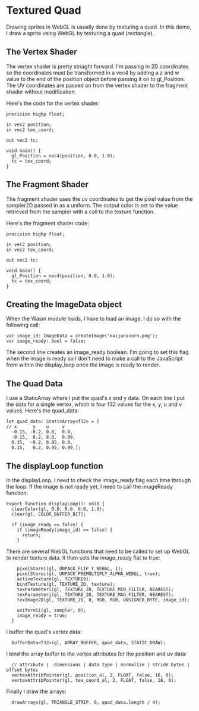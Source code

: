 # Textured Quad

Drawing sprites in WebGL is usually done by texturing a quad.  In this demo, I draw a sprite using WebGL by texturing a quad (rectangle).

## The Vertex Shader

The vertex shader is pretty striaght forward.  I'm passing in 2D coordinates so the coordinates must be transformed in a vec4 by adding a z and w value to the end of the position object before passing it on to gl_Position.  The UV coordinates are passed on from the vertex shader to the fragment shader without modification. 

Here's the code for the vertex shader:
```
precision highp float;

in vec2 position;
in vec2 tex_coord;

out vec2 tc;
  
void main() {
  gl_Position = vec4(position, 0.0, 1.0);
  tc = tex_coord;
}
```
## The Fragment Shader

The fragment shader uses the uv coordinates to get the pixel value from the sampler2D passed in as a uniform.  The output color is set to the value retrieved from the sampler with a call to the texture function.  

Here's the fragment shader code:
```
precision highp float;

in vec2 position;
in vec2 tex_coord;

out vec2 tc;
  
void main() {
  gl_Position = vec4(position, 0.0, 1.0);
  tc = tex_coord;
}
```
## Creating the ImageData object

When the Wasm module loads, I have to load an image.  I do so with the following call:

```
var image_id: ImageData = createImage('kaijunicorn.png');
var image_ready: bool = false;
```

The second line creates an image_ready boolean.  I'm going to set this flag when the image is ready so I don't need to make a call to the JavaScript from within the display_loop once the image is ready to render.  

## The Quad Data

I use a StaticArray<f32> where I put the quad's x and y data.  On each line I put the data for a single vertex, which is four f32 values for the x, y, u and v values.  Here's the quad_data:

```
let quad_data: StaticArray<f32> = [
// x      y    u     v
  -0.15, -0.2, 0.0,  0.0,
  -0.15,  0.2, 0.0,  0.99,
  0.15,  -0.2, 0.95, 0.0,
  0.15,   0.2, 0.95, 0.99,];
```

## The displayLoop function

in the displayLoop, I need to check the image_ready flag each time through the loop.  If the image is not ready yet, I need to call the imageReady function:

```
export function displayLoop(): void {
  clearColor(gl, 0.0, 0.0, 0.0, 1.0);
  clear(gl, COLOR_BUFFER_BIT);

  if (image_ready == false) {
    if (imageReady(image_id) == false) {
      return;
    }
```

There are several WebGL functions that need to be called to set up WebGL to render texture data.  It then sets the image_ready flat to true:

```
    pixelStorei(gl, UNPACK_FLIP_Y_WEBGL, 1);
    pixelStorei(gl, UNPACK_PREMULTIPLY_ALPHA_WEBGL, true);
    activeTexture(gl, TEXTURE0);
    bindTexture(gl, TEXTURE_2D, texture);
    texParameteri(gl, TEXTURE_2D, TEXTURE_MIN_FILTER, NEAREST);
    texParameteri(gl, TEXTURE_2D, TEXTURE_MAG_FILTER, NEAREST);
    texImage2D(gl, TEXTURE_2D, 0, RGB, RGB, UNSIGNED_BYTE, image_id);

    uniform1i(gl, sampler, 0);
    image_ready = true;
  }
```

I buffer the quad's vertex data:
```
  bufferData<f32>(gl, ARRAY_BUFFER, quad_data, STATIC_DRAW);
```

I bind the array buffer to the vertex attributes for the position and uv data:
```
  // attribute |  dimensions | data type | normalize | stride bytes | offset bytes
  vertexAttribPointer(gl, position_al, 2, FLOAT, false, 16, 0);
  vertexAttribPointer(gl, tex_coord_al, 2, FLOAT, false, 16, 8);

```


Finally I draw the arrays:
```
  drawArrays(gl, TRIANGLE_STRIP, 0, quad_data.length / 4);

```

